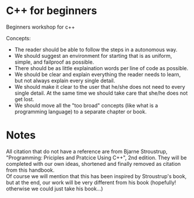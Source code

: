 # C++ for beginners

Beginners workshop for c++

Concepts:

- The reader should be able to follow the steps in a autonomous way.
- We should suggest an environment for starting that is as uniform, simple, and failproof as possible.
- There should be as little explaination words per line of code as possible.
- We should be clear and explain everything the reader needs to learn, but not always explain every single detail.
- We should make it clear to the user that he/she does not need to every single detail. At the same time we should take care that she/he does not get lost.
- We should move all the "too broad" concepts (like what is a programming language) to a separate chapter or book.

# Notes

All citation that do not have a reference are from Bjarne Stroustrup, "Programming: Priciples and Pratcice Using C++", 2nd edition. They will be completed with our own ideas, shortened and finally removed as citation from this handbook.  
Of course we will mention that this has been inspired by Stroustrup's book, but at the end, our work will be very different from his book (hopefully! otherwise we could just take his book...)
